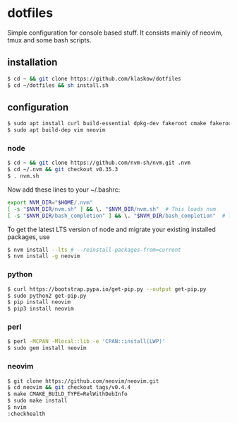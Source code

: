 # dotfiles

Simple configuration for console based stuff. It consists mainly of neovim, tmux and some bash scripts.

## installation

```sh
$ cd ~ && git clone https://github.com/klaskow/dotfiles
$ cd ~/dotfiles && sh install.sh
```

## configuration

```sh
$ sudo apt install curl build-essential dpkg-dev fakeroot cmake fakeroot ruby ruby-dev python3-pip python2 liblocal-lib-perl cpanminus xclip
$ sudo apt build-dep vim neovim

```

### node


```sh
$ cd ~ && git clone https://github.com/nvm-sh/nvm.git .nvm
$ cd ~/.nvm && git checkout v0.35.3
$ . nvm.sh
```

Now add these lines to your ~/.bashrc:

```bash
export NVM_DIR="$HOME/.nvm"
[ -s "$NVM_DIR/nvm.sh" ] && \. "$NVM_DIR/nvm.sh"  # This loads nvm
[ -s "$NVM_DIR/bash_completion" ] && \. "$NVM_DIR/bash_completion"  # This loads nvm bash_completion
```

To get the latest LTS version of node and migrate your existing installed packages, use

```sh
$ nvm install --lts # --reinstall-packages-from=current
$ nvm install -g neovim
```

### python

```sh
$ curl https://bootstrap.pypa.io/get-pip.py --output get-pip.py
$ sudo python2 get-pip.py
$ pip install neovim
$ pip3 install neovim
```

### perl

```sh
$ perl -MCPAN -Mlocal::lib -e 'CPAN::install(LWP)'
$ sudo gem install neovim
```

### neovim

```sh
$ git clone https://github.com/neovim/neovim.git
$ cd neovim && git checkout tags/v0.4.4
$ make CMAKE_BUILD_TYPE=RelWithDebInfo
$ sudo make install
$ nvim
:checkhealth
```
